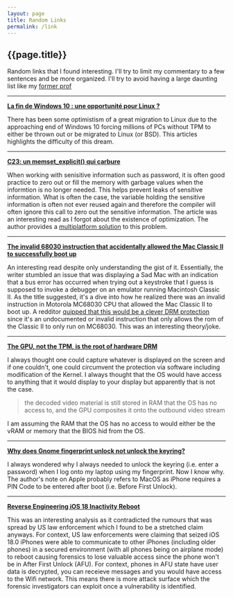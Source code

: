 ```yaml
---
layout: page
title: Random Links
permalink: /link
---
```


## {{page.title}}

Random links that I found interesting. I'll try to limit my commentary to a few sentences and be more organized. 
I'll try to avoid having a large daunting list like my [former prof](https://www.cs.toronto.edu/~arnold/)

---

**[La fin de Windows 10 : une opportunité pour Linux ?](https://linuxfr.org/users/usawa/journaux/la-fin-de-windows-10-une-opportunite-pour-linux)**

There has been some optimistism of a great migration to Linux due to the approaching end of Windows 10 forcing millions of PCs without TPM to either be thrown out
or be migrated to Linux (or BSD). This articles highlights the difficulty of this dream.

---

**[C23: un memset_explicit() qui carbure](https://linuxfr.org/users/tarnyko/journaux/c23-un-memset_explicit-qui-carbure)**

When working with senisitive information such as password, it is often good practice to zero out or fill the memory with garbage values when the informtion is 
no longer needed. This helps prevent leaks of sensitive information. What is often the case, the variable holding the sensitive information is often not ever 
reused again and therefore the compiler will often ignore this call to zero out the sensitive information. The article was an interesting read as I forgot about 
the existence of optimization. The author provides a [multiplatform solution](https://github.com/Tarnyko/suave_code_samples/tree/master/C/C23/memset_explicit) to 
this problem.

---

**[The invalid 68030 instruction that accidentally allowed the Mac Classic II to successfully boot up](https://www.downtowndougbrown.com/2025/01/the-invalid-68030-instruction-that-accidentally-allowed-the-mac-classic-ii-to-successfully-boot-up/)**

An interesting read despite only understanding the gist of it. Essentially, the writer stumbled an issue that was displaying a Sad Mac with an indication that a 
bus error has occurred when trying out a keystroke that I guess is supposed to invoke a debugger on an emulator running Macintosh Classic II. As the title suggested, 
it's a dive into how he realized there was an invalid instruction in Motorola MC68030 CPU that allowed the Mac Classic II to boot up. A redditor [quipped 
that this would be a clever DRM protection](https://www.reddit.com/r/programming/comments/1ibei57/comment/m9kkmkv/?utm_source=share&utm_medium=web3x&utm_name=web3xcss&utm_term=1&utm_content=share_button) 
since it's an undocumented or invalid instruction that only allows the rom of the Classic II to only run on MC68030. This was an interesting theory/joke.

---

**[The GPU, not the TPM, is the root of hardware DRM](https://mjg59.dreamwidth.org/70954.html)**

I always thought one could capture whatever is displayed on the screen and if one couldn't, one could circumvent the protection via software including modification 
of the Kernel. I always thought that the OS would have access to anything that it would display to your display but apparently that is not the case.

> the decoded video material is still stored in RAM that the OS has no access to, and the GPU composites it onto the outbound video stream

I am assuming the RAM that the OS has no access to would either be the vRAM or memory that the BIOS hid from the OS.

---

**[Why does Gnome fingerprint unlock not unlock the keyring?](https://mjg59.dreamwidth.org/68537.html)**

I always wondered why I always needed to unlock the keyring (i.e. enter a password) when I log onto my laptop using my fingerprint. Now I know why. 
The author's note on Apple probably refers to MacOS as iPhone requires a PIN Code to be entered after boot (i.e. Before First Unlock).

---

**[Reverse Engineering iOS 18 Inactivity Reboot](https://naehrdine.blogspot.com/2024/11/reverse-engineering-ios-18-inactivity.html)**

This was an interesting analysis as it contradicted the rumours that was spread by US law enforcement which I found to be a stretched claim anyways.
For context, US law enforcements were claiming that seized iOS 18.0 iPhones were able to communicate to other iPhones (including older phones) in a secured 
environment (with all phones being on airplane mode) to reboot causing forensics to lose valuable access since the phone won't be in After First Unlock (AFU).
For context, phones in AFU state have user data is decrypted, you can receieve messages and you would have access to the Wifi network.
This means there is more attack surface which the forensic investigators can exploit once a vulnerability is identified.


